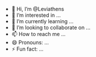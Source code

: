 - 👋 Hi, I’m @Leviathens
- 👀 I’m interested in ...
- 🌱 I’m currently learning ...
- 💞️ I’m looking to collaborate on ...
- 📫 How to reach me ...
- 😄 Pronouns: ...
- ⚡ Fun fact: ...

<!---
Leviathens/Leviathens is a ✨ special ✨ repository because its `README.md` (this file) appears on your GitHub profile.
You can click the Preview link to take a look at your changes.
--->
